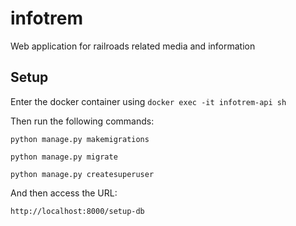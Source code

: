 # infotrem
Web application for railroads related media and information


## Setup

Enter the docker container using ```docker exec -it infotrem-api sh```

Then run the following commands:

```
python manage.py makemigrations

python manage.py migrate

python manage.py createsuperuser
```

And then access the URL:

```
http://localhost:8000/setup-db
```